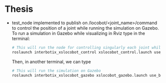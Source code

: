 # Thesis
- test_node implemented to publish on /locobot/<joint_name>/command to control the position of a joint while running the simulation on Gazebo. To run a simulation in Gazebo while visualizing in Rviz type in the terminal:
    ```bash
    # This will run the node for controlling singularly each joint while visualizing it on Rviz
    roslaunch interbotix_xslocobot_control xslocobot_control.launch use_sim:=true use_rviz:=true robot_model:=locobot_wx250s
    ```
    Then, in another terminal, we can type
    ```bash
    # This will run the simulation on Gazebo
    roslaunch interbotix_xslocobot_gazebo xslocobot_gazebo.launch use_base:=true robot_model:=locobot_wx250s use_camera:=true use_lidar:=true use_sim:=true use_position_controllers:=true dof:=6 
    ```